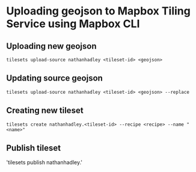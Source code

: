 # Uploading geojson to Mapbox Tiling Service using Mapbox CLI

## Uploading new geojson
`tilesets upload-source nathanhadley <tileset-id> <geojson>`

## Updating source geojson
`tilesets upload-source nathanhadley <tileset-id> <geojson> --replace`

## Creating new tileset
`tilesets create nathanhadley.<tileset-id> --recipe <recipe> --name "<name>"`

## Publish tileset
'tilesets publish nathanhadley.<tileset-id>'
